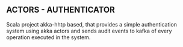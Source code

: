 ## ACTORS - AUTHENTICATOR

 Scala project akka-hhtp based, that provides a simple authentication
 system using akka actors and sends audit events to kafka of every operation
 executed in the system.